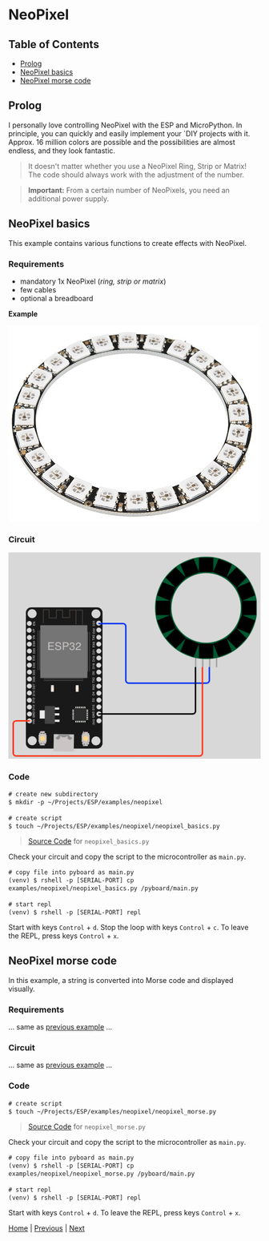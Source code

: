 # NeoPixel

## Table of Contents

- [Prolog](#prolog)
- [NeoPixel basics](#neopixel-basics)
- [NeoPixel morse code](#neopixel-morse-code)

## Prolog

I personally love controlling NeoPixel with the ESP and MicroPython. In principle, you can quickly and easily implement your `DIY projects with it. Approx. 16 million colors are possible and the possibilities are almost endless, and they look fantastic.

> It doesn't matter whether you use a NeoPixel Ring, Strip or Matrix! The code should always work with the adjustment of the number.

> **Important:** From a certain number of NeoPixels, you need an additional power supply.

## NeoPixel basics

This example contains various functions to create effects with NeoPixel.

### Requirements

- mandatory 1x NeoPixel (_ring, strip or matrix_)
- few cables 
- optional a breadboard

**Example**

![neopixel_ring.jpg](../images/modules/neopixel_ring.jpg)

### Circuit

![012_circuit_diagram_neopixel.png](../images/examples/009_circuit_diagram_neopixel.png)

### Code

```shell
# create new subdirectory
$ mkdir -p ~/Projects/ESP/examples/neopixel

# create script
$ touch ~/Projects/ESP/examples/neopixel/neopixel_basics.py
```

> [Source Code](../examples/neopixel/neopixel_basics.py) for `neopixel_basics.py`

Check your circuit and copy the script to the microcontroller as `main.py`.

```shell
# copy file into pyboard as main.py
(venv) $ rshell -p [SERIAL-PORT] cp examples/neopixel/neopixel_basics.py /pyboard/main.py

# start repl
(venv) $ rshell -p [SERIAL-PORT] repl
```

Start with keys `Control` + `d`. Stop the loop with keys `Control` + `c`. To leave the REPL, press keys `Control` + `x`.

## NeoPixel morse code

In this example, a string is converted into Morse code and displayed visually.

### Requirements

... same as [previous example](#requirements) ...

### Circuit

... same as [previous example](#circuit) ...

### Code

```shell
# create script
$ touch ~/Projects/ESP/examples/neopixel/neopixel_morse.py
```

> [Source Code](../examples/neopixel/neopixel_morse.py) for `neopixel_morse.py`

Check your circuit and copy the script to the microcontroller as `main.py`.

```shell
# copy file into pyboard as main.py
(venv) $ rshell -p [SERIAL-PORT] cp examples/neopixel/neopixel_morse.py /pyboard/main.py

# start repl
(venv) $ rshell -p [SERIAL-PORT] repl
```

Start with keys `Control` + `d`. To leave the REPL, press keys `Control` + `x`.

[Home](https://github.com/Lupin3000/ESP) | [Previous](./008_motor_tutorials.md) | [Next](./009_neopixel_extended.md)
